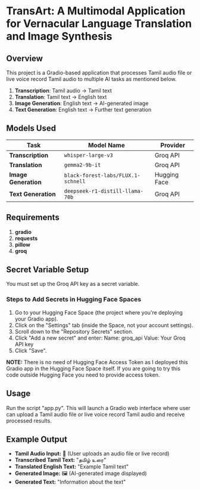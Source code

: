 # TransArt: A Multimodal Application for Vernacular Language Translation and Image Synthesis

## Overview
This project is a Gradio-based application that processes Tamil audio file or live voice record Tamil audio to multiple AI tasks as mentioned below.

1. **Transcription**: Tamil audio → Tamil text
2. **Translation**: Tamil text → English text
3. **Image Generation**: English text → AI-generated image
4. **Text Generation**: English text → Further text generation

## Models Used
| Task                     | Model Name                              | Provider     |
|--------------------------|----------------------------------------|-------------|
| **Transcription**        | `whisper-large-v3`                     | Groq API    |
| **Translation**          | `gemma2-9b-it`                         | Groq API    |
| **Image Generation**     | `black-forest-labs/FLUX.1-schnell`     | Hugging Face |
| **Text Generation**      | `deepseek-r1-distill-llama-70b`        | Groq API    |

## Requirements
1. **gradio**
2. **requests**
3. **pillow**
4. **groq**

## Secret Variable Setup
You must set up the Groq API key as a secret variable.
### Steps to Add Secrets in Hugging Face Spaces
1. Go to your Hugging Face Space (the project where you're deploying your Gradio app).
2. Click on the "Settings" tab (inside the Space, not your account settings).
3. Scroll down to the "Repository Secrets" section.
4. Click "Add a new secret" and enter:
    Name: groq_api
    Value: Your Groq API key
5. Click "Save".

**NOTE:** There is no need of Hugging Face Access Token as I deployed this Gradio app in the Hugging Face Space itself. If you are going to try this code outside Hugging Face you need to provide access token.

## Usage
Run the script "app.py". This will launch a Gradio web interface where user can upload a Tamil audio file or live voice record Tamil audio and receive processed results.

## Example Output
- **Tamil Audio Input:** 🎤 (User uploads an audio file or live record)
- **Transcribed Tamil Text:** "தமிழ் உரை"
- **Translated English Text:** "Example Tamil text"
- **Generated Image:** 🖼️ (AI-generated image displayed)
- **Generated Text:** "Information about the text"
